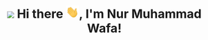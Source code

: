 <h1 align="center"> <img src="https://media.giphy.com/media/iY8CRBdQXODJSCERIr/giphy.gif" width="30px"> Hi there <img src="https://raw.githubusercontent.com/ABSphreak/ABSphreak/master/gifs/Hi.gif" width="30px">, I'm Nur Muhammad Wafa! </h1>

<p align="center">
  <a href="https://github.com/DenverCoder1/readme-typing-svg"><img src="https://readme-typing-svg.herokuapp.com?font=Time+New+Roman&color=cyan&size=25&center=true&vCenter=true&width=600&height=100&lines=Assalamu'alaikum...;++;I'm+an+Enthusiast...;Active+Learner...;Love+to+learn+new+stuffs...</a>
</p>

